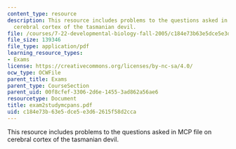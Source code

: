 ```yaml
---
content_type: resource
description: This resource includes problems to the questions asked in MCP file on
  cerebral cortex of the tasmanian devil.
file: /courses/7-22-developmental-biology-fall-2005/c184e73b63e5dce5e3d62615f58d2cca_exam2studymcpans.pdf
file_size: 139346
file_type: application/pdf
learning_resource_types:
- Exams
license: https://creativecommons.org/licenses/by-nc-sa/4.0/
ocw_type: OCWFile
parent_title: Exams
parent_type: CourseSection
parent_uid: 00f8cfef-3306-2d6e-1455-3ad862a56ae6
resourcetype: Document
title: exam2studymcpans.pdf
uid: c184e73b-63e5-dce5-e3d6-2615f58d2cca
---
```

This resource includes problems to the questions asked in MCP file on cerebral cortex of the tasmanian devil.